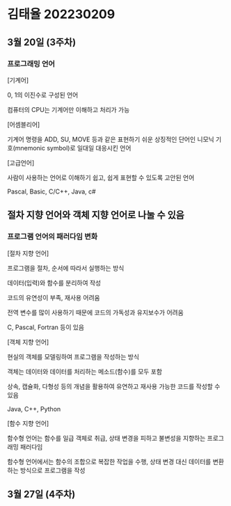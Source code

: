 # 김태율 202230209
## 3월 20일 (3주차)
### 프로그래밍 언어
[기계어]

0, 1의 이진수로 구성된 언어

컴퓨터의 CPU는 기계어만 이해하고 처리가 가능

[어셈블리어]

기계어 명령을 ADD, SU, MOVE 등과 같은 표현하기 쉬운 상징적인 단어인 니모닉 기호(mnemonic symbol)로 일대일 대응시킨 언어

[고급언어]

사람이 사용하는 언어로 이해하기 쉽고, 쉽게 표현할 수 있도록 고안된 언어

Pascal, Basic, C/C++, Java, c# 

절차 지향 언어와 객체 지향 언어로 나눌 수 있음
---
### 프로그램 언어의 패러다임 변화
[절차 지향 언어]

프로그램을 절차, 순서에 따라서 실행하는 방식

데이터(입력)와 함수를 분리하여 작성

코드의 유연성이 부족, 재사용 어려움

전역 변수를 많이 사용하기 때문에 코드의 가독성과 유지보수가 어려움

C, Pascal, Fortran 등이 있음

[객체 지향 언어]

현실의 객체를 모델링하여 프로그램을 작성하는 방식

객체는 데이터와 데이터를 처리하는 메소드(함수)를 모두 포함

상속, 캡슐화, 다형성 등의 개념을 활용하여 유연하고 재사용 가능한 코드를 작성할 수 있음

Java, C++, Python

[함수 지향 언어]

함수형 언어는 함수를 일급 객체로 취급, 상태 변경을 피하고 불변성을 지향하는 프로그래밍 패러다임

함수형 언어에서는 함수의 조합으로 복잡한 작업을 수행, 상태 변경 대신 데이터를 변환하는 방식으로 프로그램을 작성

## 3월 27일 (4주차)
